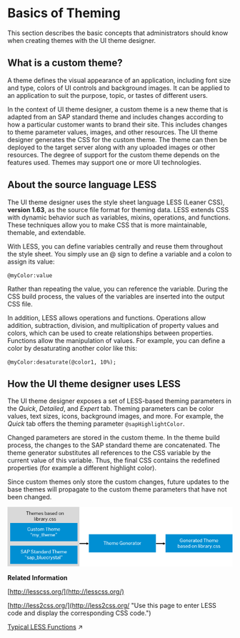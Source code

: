 <!-- copy3b7df83134e1426fb4def49abe0a0e34 -->

# Basics of Theming

This section describes the basic concepts that administrators should know when creating themes with the UI theme designer.



<a name="copy3b7df83134e1426fb4def49abe0a0e34__section_sfw_tp4_12b"/>

## What is a custom theme?

A theme defines the visual appearance of an application, including font size and type, colors of UI controls and background images. It can be applied to an application to suit the purpose, topic, or tastes of different users.

In the context of UI theme designer, a custom theme is a new theme that is adapted from an SAP standard theme and includes changes according to how a particular customer wants to brand their site. This includes changes to theme parameter values, images, and other resources. The UI theme designer generates the CSS for the custom theme. The theme can then be deployed to the target server along with any uploaded images or other resources. The degree of support for the custom theme depends on the features used. Themes may support one or more UI technologies.



<a name="copy3b7df83134e1426fb4def49abe0a0e34__section_o2s_3q4_12b"/>

## About the source language LESS

The UI theme designer uses the style sheet language LESS \(Leaner CSS\), **version 1.63**, as the source file format for theming data. LESS extends CSS with dynamic behavior such as variables, mixins, operations, and functions. These techniques allow you to make CSS that is more maintainable, themable, and extendable.

With LESS, you can define variables centrally and reuse them throughout the style sheet. You simply use an @ sign to define a variable and a colon to assign its value:

```
@myColor:value
```

Rather than repeating the value, you can reference the variable. During the CSS build process, the values of the variables are inserted into the output CSS file.

In addition, LESS allows operations and functions. Operations allow addition, subtraction, division, and multiplication of property values and colors, which can be used to create relationships between properties. Functions allow the manipulation of values. For example, you can define a color by desaturating another color like this:

```
@myColor:desaturate(@color1, 10%); 
```



<a name="copy3b7df83134e1426fb4def49abe0a0e34__section_ppd_vp4_12b"/>

## How the UI theme designer uses LESS

The UI theme designer exposes a set of LESS-based theming parameters in the *Quick*, *Detailed*, and *Expert* tab. Theming parameters can be color values, text sizes, icons, background images, and more. For example, the *Quick* tab offers the theming parameter `@sapHighlightColor`.

Changed parameters are stored in the custom theme. In the theme build process, the changes to the SAP standard theme are concatenated. The theme generator substitutes all references to the CSS variable by the current value of this variable. Thus, the final CSS contains the redefined properties \(for example a different highlight color\).

Since custom themes only store the custom changes, future updates to the base themes will propagate to the custom theme parameters that have not been changed.

 ![](images/Theming_graphic_b25a4e2.png) 

**Related Information**  


[http://lesscss.org/](http://lesscss.org/)

[http://less2css.org/](http://less2css.org/ "Use this page to enter LESS code and display the corresponding CSS code.")

[Typical LESS Functions](https://help.sap.com/viewer/46ace68cf57b452c900d2bcb88018c52/2302/en-US/e1a5b2de087645c0a35f764e0d259df0.html "The following is a list of typical LESS functions for colors.") :arrow_upper_right:

